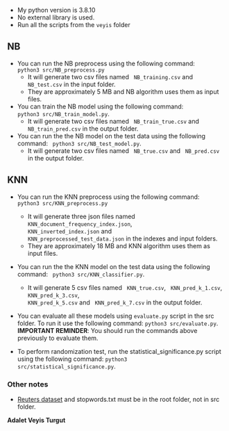 * My python version is 3.8.10
* No external library is used.
* Run all the scripts from the `veyis` folder
## NB

* You can run the NB preprocess using the following command: <code> python3 src/NB_preprocess.py</code> 
  * It will generate two csv files named <code> NB_training.csv</code> and <code> NB_test.csv</code> in the input folder.
  * They are approximately 5 MB and NB algorithm uses them as input files.
* You can train the NB model using the following command: <code> python3 src/NB_train_model.py</code>.
  * It will generate two csv files named <code> NB_train_true.csv</code> and <code> NB_train_pred.csv</code> in the output folder.
* You can run the the NB model on the test data using the following command: <code> python3 src/NB_test_model.py</code>.
  * It will generate two csv files named <code> NB_true.csv</code> and <code> NB_pred.csv</code> in the output folder.

## KNN

* You can run the KNN preprocess using the following command: <code> python3 src/KNN_preprocess.py</code> 
  * It will generate three json files named <code> KNN_document_frequency_index.json</code>, <code> KNN_inverted_index.json</code> and <code> KNN_preprocessed_test_data.json</code> in the indexes and input folders.
  * They are approximately 18 MB and KNN algorithm uses them as input files.
* You can run the the KNN model on the test data using the following command: <code> python3 src/KNN_classifier.py</code>.
  * It will generate 5 csv files named <code> KNN_true.csv</code>,  <code> KNN_pred_k_1.csv</code>, <code> KNN_pred_k_3.csv</code>,<code> KNN_pred_k_5.csv</code> and <code> KNN_pred_k_7.csv</code> in the output folder.

* You can evaluate all these models using `evaluate.py` script in the src folder. To run it use the following command: `python3 src/evaluate.py`. **IMPORTANT REMINDER**: You should run the commands above previously to evaluate them.

* To perform randomization test, run the statistical_significance.py script using the following command: `python3 src/statistical_significance.py`.

### Other notes

* [Reuters dataset](https://archive.ics.uci.edu/ml/datasets/reuters-21578+text+categorization+collection) and stopwords.txt must be in the root folder, not in src folder.


**Adalet Veyis Turgut**